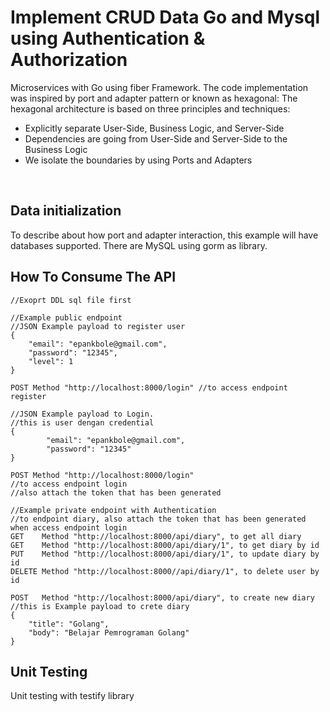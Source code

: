 # Implement CRUD Data Go and Mysql using Authentication & Authorization

Microservices with Go using fiber Framework. The code implementation was inspired by port and adapter pattern or known as hexagonal:
The hexagonal architecture is based on three principles and techniques:

- Explicitly separate User-Side, Business Logic, and Server-Side
- Dependencies are going from User-Side and Server-Side to the Business Logic
- We isolate the boundaries by using Ports and Adapters

<br>

## Data initialization
To describe about how port and adapter interaction, this example will have databases supported. There are MySQL using gorm as library.

## How To Consume The API

    //Exoprt DDL sql file first

    //Example public endpoint
    //JSON Example payload to register user
    {
    	"email": "epankbole@gmail.com",
    	"password": "12345",
        "level": 1
    }
    
    POST Method "http://localhost:8000/login" //to access endpoint register
    
    //JSON Example payload to Login.
    //this is user dengan credential
    {
    		"email": "epankbole@gmail.com",
    		"password": "12345"
    }
    
    POST Method "http://localhost:8000/login" 
    //to access endpoint login
    //also attach the token that has been generated
    
    //Example private endpoint with Authentication
    //to endpoint diary, also attach the token that has been generated when access endpoint login
    GET    Method "http://localhost:8000/api/diary", to get all diary
    GET    Method "http://localhost:8000/api/diary/1", to get diary by id
    PUT    Method "http://localhost:8000/api/diary/1", to update diary by id
    DELETE Method "http://localhost:8000//api/diary/1", to delete user by id
    
    POST   Method "http://localhost:8000/api/diary", to create new diary
    //this is Example payload to crete diary
    {
    	"title": "Golang",
    	"body": "Belajar Pemrograman Golang"
    }


## Unit Testing
Unit testing with testify library




